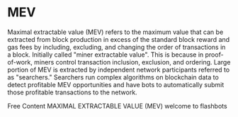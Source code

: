# MEV

Maximal extractable value (MEV) refers to the maximum value that can be extracted from block production in excess of the standard block reward and gas fees by including, excluding, and changing the order of transactions in a block.
Initially called "miner extractable value". This is because in proof-of-work, miners control transaction inclusion, exclusion, and ordering. 
Large portion of MEV is extracted by independent network participants referred to as "searchers." Searchers run complex algorithms on blockchain data to detect profitable MEV opportunities and have bots to automatically submit those profitable transactions to the network.

<ResourceGroupTitle>Free Content</ResourceGroupTitle>
<BadgeLink badgeText='Read' colorScheme='yellow' href='https://ethereum.org/en/developers/docs/mev/'>MAXIMAL EXTRACTABLE VALUE (MEV)</BadgeLink>
<BadgeLink badgeText='Read' colorScheme='yellow' href='https://docs.flashbots.net/'>welcome to flashbots</BadgeLink>